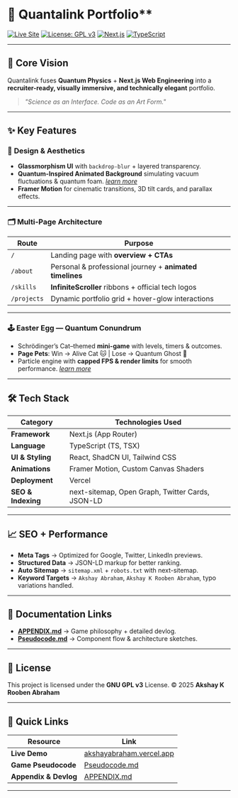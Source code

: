 # 🚀 Quantalink Portfolio\*\*

[![Live Site](https://img.shields.io/badge/Live%20Site-akshayabraham.vercel.app-brightgreen?style=for-the-badge&logo=vercel)](https://akshayabraham.vercel.app)
[![License: GPL v3](https://img.shields.io/badge/License-GPLv3-blue.svg?style=for-the-badge&logo=gnu)](https://www.gnu.org/licenses/gpl-3.0)
[![Next.js](https://img.shields.io/badge/Next.js-000000?style=for-the-badge&logo=nextdotjs&logoColor=white)](https://nextjs.org)
[![TypeScript](https://img.shields.io/badge/TypeScript-3178C6?style=for-the-badge&logo=typescript&logoColor=white)](https://www.typescriptlang.org)

---

## 🧠 **Core Vision**

Quantalink fuses **Quantum Physics** + **Next.js Web Engineering** into a
**recruiter-ready, visually immersive, and technically elegant** portfolio.

> _"Science as an Interface. Code as an Art Form."_

---

## ✨ **Key Features**

### 🎨 **Design & Aesthetics**

- **Glassmorphism UI** with `backdrop-blur` + layered transparency.
- **Quantum-Inspired Animated Background** simulating vacuum fluctuations & quantum foam. _[learn more](./APPENDIX.md#Background)_
- **Framer Motion** for cinematic transitions, 3D tilt cards, and parallax effects.

---

### 🗂 **Multi-Page Architecture**

| Route       | Purpose                                                  |
| ----------- | -------------------------------------------------------- |
| `/`         | Landing page with **overview + CTAs**                    |
| `/about`    | Personal & professional journey + **animated timelines** |
| `/skills`   | **InfiniteScroller** ribbons + official tech logos       |
| `/projects` | Dynamic portfolio grid + hover-glow interactions         |

---

### 🕹 **Easter Egg — Quantum Conundrum**

- Schrödinger’s Cat–themed **mini-game** with levels, timers & outcomes.
- **Page Pets**: Win → Alive Cat 🐱 | Lose → Quantum Ghost 👻
- Particle engine with **capped FPS & render limits** for smooth performance. _[learn more](./APPENDIX.md#-the-quantum-conundrum-mini-game)_

---

## 🛠 **Tech Stack**

| Category           | Technologies Used                                |
| ------------------ | ------------------------------------------------ |
| **Framework**      | Next.js (App Router)                             |
| **Language**       | TypeScript (TS, TSX)                             |
| **UI & Styling**   | React, ShadCN UI, Tailwind CSS                   |
| **Animations**     | Framer Motion, Custom Canvas Shaders             |
| **Deployment**     | Vercel                                           |
| **SEO & Indexing** | next-sitemap, Open Graph, Twitter Cards, JSON-LD |

---

## 📈 **SEO + Performance**

- **Meta Tags** → Optimized for Google, Twitter, LinkedIn previews.
- **Structured Data** → JSON-LD markup for better ranking.
- **Auto Sitemap** → `sitemap.xml` + `robots.txt` with next-sitemap.
- **Keyword Targets** → `Akshay Abraham`, `Akshay K Rooben Abraham`, typo variations handled.

---

## 📂 **Documentation Links**

- **[APPENDIX.md](./APPENDIX.md)** → Game philosophy + detailed devlog.
- **[Pseudocode.md](./pseudocode.md)** → Component flow & architecture sketches.

---

## 📜 **License**

This project is licensed under the **GNU GPL v3** License.
© 2025 **Akshay K Rooben Abraham**

---

## 🔗 **Quick Links**

| Resource              | Link                                                         |
| --------------------- | ------------------------------------------------------------ |
| **Live Demo**         | [akshayabraham.vercel.app](https://akshayabraham.vercel.app) |
| **Game Pseudocode**   | [Pseudocode.md](./pseudocode.md)                             |
| **Appendix & Devlog** | [APPENDIX.md](./APPENDIX.md)                                 |

---

